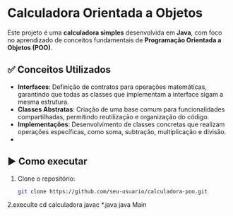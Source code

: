 #  Calculadora Orientada a Objetos

Este projeto é uma **calculadora simples** desenvolvida em **Java**, com foco no aprendizado de conceitos fundamentais de **Programação Orientada a Objetos (POO)**.

## ✅ Conceitos Utilizados
- **Interfaces**: Definição de contratos para operações matemáticas, garantindo que todas as classes que implementam a interface sigam a mesma estrutura.
- **Classes Abstratas**: Criação de uma base comum para funcionalidades compartilhadas, permitindo reutilização e organização do código.
- **Implementações**: Desenvolvimento de classes concretas que realizam operações específicas, como soma, subtração, multiplicação e divisão.
- 
## ▶️ Como executar
1. Clone o repositório:
   ```bash
   git clone https://github.com/seu-usuario/calculadora-poo.git
2.execulte 
cd calculadora
   javac *.java
java Main

